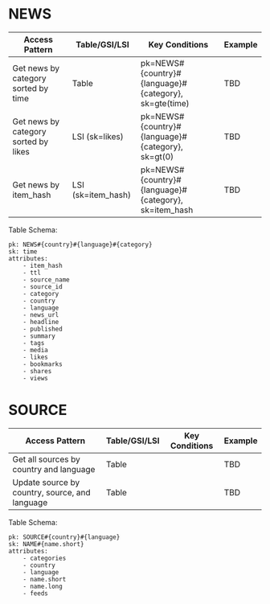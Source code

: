 # NEWS

| Access Pattern                       | Table/GSI/LSI      | Key Conditions                                        | Example |
| ------------------------------------ | ------------------ | ----------------------------------------------------- | ------- |
| Get news by category sorted by time  | Table              | pk=NEWS#{country}#{language}#{category}, sk=gte(time) | TBD     |
| Get news by category sorted by likes | LSI (sk=likes)     | pk=NEWS#{country}#{language}#{category}, sk=gt(0)     | TBD     | xxx - sk not unique |
| Get news by item_hash                | LSI (sk=item_hash) | pk=NEWS#{country}#{language}#{category}, sk=item_hash | TBD     |

Table Schema:

```
pk: NEWS#{country}#{language}#{category}
sk: time
attributes:
    - item_hash
    - ttl
    - source_name
    - source_id
    - category
    - country
    - language
    - news_url
    - headline
    - published
    - summary
    - tags
    - media
    - likes
    - bookmarks
    - shares
    - views
```

# SOURCE

| Access Pattern                                 | Table/GSI/LSI | Key Conditions | Example |
| ---------------------------------------------- | ------------- | -------------- | ------- |
| Get all sources by country and language        | Table         |                | TBD     |
| Update source by country, source, and language | Table         |                | TBD     |

Table Schema:

```
pk: SOURCE#{country}#{language}
sk: NAME#{name.short}
attributes:
    - categories
    - country
    - language
    - name.short
    - name.long
    - feeds
```
